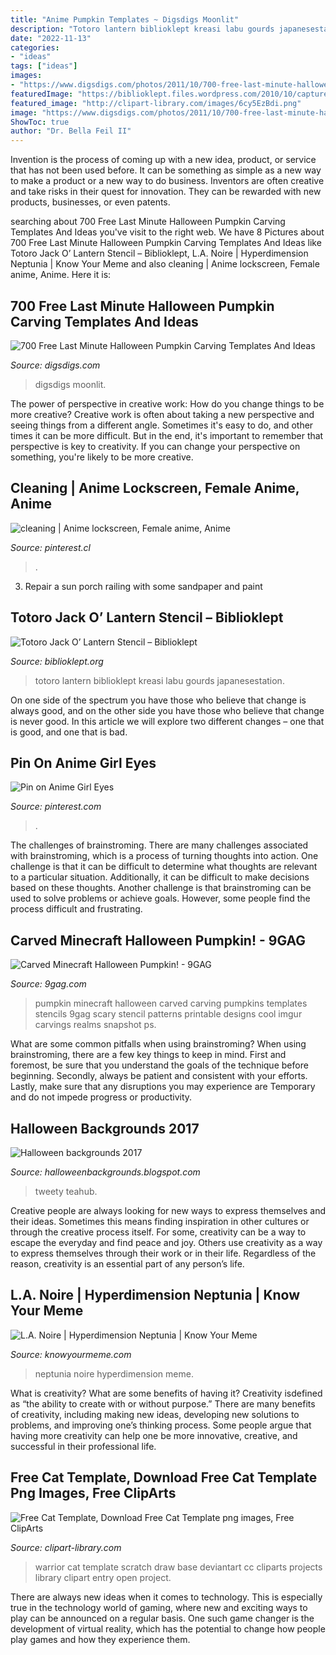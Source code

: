 ```yaml
---
title: "Anime Pumpkin Templates ~ Digsdigs Moonlit"
description: "Totoro lantern biblioklept kreasi labu gourds japanesestation"
date: "2022-11-13"
categories:
- "ideas"
tags: ["ideas"]
images:
- "https://www.digsdigs.com/photos/2011/10/700-free-last-minute-halloween-pumpkin-carving-templates-and-ideas-5.jpg"
featuredImage: "https://biblioklept.files.wordpress.com/2010/10/capture1.jpg"
featured_image: "http://clipart-library.com/images/6cy5EzBdi.png"
image: "https://www.digsdigs.com/photos/2011/10/700-free-last-minute-halloween-pumpkin-carving-templates-and-ideas-5.jpg"
ShowToc: true
author: "Dr. Bella Feil II"
---
```



Invention is the process of coming up with a new idea, product, or service that has not been used before. It can be something as simple as a new way to make a product or a new way to do business. Inventors are often creative and take risks in their quest for innovation. They can be rewarded with new products, businesses, or even patents.

	

		
searching about 700 Free Last Minute Halloween Pumpkin Carving Templates And Ideas you've visit to the right web. We have 8 Pictures about 700 Free Last Minute Halloween Pumpkin Carving Templates And Ideas like Totoro Jack O’ Lantern Stencil – Biblioklept, L.A. Noire | Hyperdimension Neptunia | Know Your Meme and also cleaning | Anime lockscreen, Female anime, Anime. Here it is:
		
    
## 700 Free Last Minute Halloween Pumpkin Carving Templates And Ideas

<img loading=lazy src="https://www.digsdigs.com/photos/2011/10/700-free-last-minute-halloween-pumpkin-carving-templates-and-ideas-5.jpg" onerror="this.onerror=null;this.src='https://tse1.mm.bing.net/th?id=OIP.I-3RodybVoonnWoxCxPmAwAAAA&amp;pid=15.1';" alt="700 Free Last Minute Halloween Pumpkin Carving Templates And Ideas">

_Source: digsdigs.com_

>digsdigs moonlit. 

	

The power of perspective in creative work: How do you change things to be more creative?
Creative work is often about taking a new perspective and seeing things from a different angle. Sometimes it's easy to do, and other times it can be more difficult. But in the end, it's important to remember that perspective is key to creativity. If you can change your perspective on something, you're likely to be more creative.

    
## Cleaning | Anime Lockscreen, Female Anime, Anime

<img loading=lazy src="https://i.pinimg.com/736x/49/11/a4/4911a4e7158adae43cdfb5b1fb917c5c--glass-screen-anime-behind-glass.jpg" onerror="this.onerror=null;this.src='https://tse1.mm.bing.net/th?id=OIP.fv_lofLtY45E2FEcbu2cRQCoEs&amp;pid=15.1';" alt="cleaning | Anime lockscreen, Female anime, Anime">

_Source: pinterest.cl_

>. 

	

3. Repair a sun porch railing with some sandpaper and paint

    
## Totoro Jack O’ Lantern Stencil – Biblioklept

<img loading=lazy src="https://biblioklept.files.wordpress.com/2010/10/capture1.jpg" onerror="this.onerror=null;this.src='https://tse3.mm.bing.net/th?id=OIP.wnj9i9a4KVYlaadW-fjqeAHaIi&amp;pid=15.1';" alt="Totoro Jack O’ Lantern Stencil – Biblioklept">

_Source: biblioklept.org_

>totoro lantern biblioklept kreasi labu gourds japanesestation. 

	

On one side of the spectrum you have those who believe that change is always good, and on the other side you have those who believe that change is never good. In this article we will explore two different changes – one that is good, and one that is bad.

    
## Pin On Anime Girl Eyes

<img loading=lazy src="https://i.pinimg.com/736x/1c/02/2c/1c022ca79c64eda0c9fdb9a7f557d4c7.jpg" onerror="this.onerror=null;this.src='https://tse4.mm.bing.net/th?id=OIP.slBqJVANHZxywOCIC0P2ywHaDi&amp;pid=15.1';" alt="Pin on Anime Girl Eyes">

_Source: pinterest.com_

>. 

	

The challenges of brainstroming.
There are many challenges associated with brainstroming, which is a process of turning thoughts into action. One challenge is that it can be difficult to determine what thoughts are relevant to a particular situation. Additionally, it can be difficult to make decisions based on these thoughts. Another challenge is that brainstroming can be used to solve problems or achieve goals. However, some people find the process difficult and frustrating.

    
## Carved Minecraft Halloween Pumpkin! - 9GAG

<img loading=lazy src="https://images-cdn.9gag.com/photo/aMbVZRM_700b.jpg" onerror="this.onerror=null;this.src='https://tse3.mm.bing.net/th?id=OIP.wIObwEDR9nIgJUw8UBYxVAHaJ3&amp;pid=15.1';" alt="Carved Minecraft Halloween Pumpkin! - 9GAG">

_Source: 9gag.com_

>pumpkin minecraft halloween carved carving pumpkins templates stencils 9gag scary stencil patterns printable designs cool imgur carvings realms snapshot ps. 

	

What are some common pitfalls when using brainstroming?
When using brainstroming, there are a few key things to keep in mind. First and foremost, be sure that you understand the goals of the technique before beginning. Secondly, always be patient and consistent with your efforts. Lastly, make sure that any disruptions you may experience are Temporary and do not impede progress or productivity.

    
## Halloween Backgrounds 2017

<img loading=lazy src="https://2.bp.blogspot.com/-pqY0KcwMdFY/V9uMwV3RdfI/AAAAAAAAAHM/Hcy3RFc1ML4Lc-NauF9n3omK6t_kTcDAwCLcB/s1600/exquisite-halloween_pumpkin_graveyard.jpg" onerror="this.onerror=null;this.src='https://tse3.mm.bing.net/th?id=OIP._m918EShUqvRky_AuKD6wgHaEK&amp;pid=15.1';" alt="Halloween backgrounds 2017">

_Source: halloweenbackgrounds.blogspot.com_

>tweety teahub. 

	

Creative people are always looking for new ways to express themselves and their ideas. Sometimes this means finding inspiration in other cultures or through the creative process itself. For some, creativity can be a way to escape the everyday and find peace and joy. Others use creativity as a way to express themselves through their work or in their life. Regardless of the reason, creativity is an essential part of any person’s life.

    
## L.A. Noire | Hyperdimension Neptunia | Know Your Meme

<img loading=lazy src="http://i2.kym-cdn.com/photos/images/facebook/000/935/370/de1.jpg" onerror="this.onerror=null;this.src='https://tse2.mm.bing.net/th?id=OIP.ph7WnFBToin4pDW3mVJfngHaKd&amp;pid=15.1';" alt="L.A. Noire | Hyperdimension Neptunia | Know Your Meme">

_Source: knowyourmeme.com_

>neptunia noire hyperdimension meme. 

	

What is creativity? What are some benefits of having it?
Creativity isdefined as “the ability to create with or without purpose.” There are many benefits of creativity, including making new ideas, developing new solutions to problems, and improving one’s thinking process. Some people argue that having more creativity can help one be more innovative, creative, and successful in their professional life.

    
## Free Cat Template, Download Free Cat Template Png Images, Free ClipArts

<img loading=lazy src="http://clipart-library.com/images/6cy5EzBdi.png" onerror="this.onerror=null;this.src='https://tse1.mm.bing.net/th?id=OIP.WWs8uYuXvSK1l0bJMANBugHaFl&amp;pid=15.1';" alt="Free Cat Template, Download Free Cat Template png images, Free ClipArts">

_Source: clipart-library.com_

>warrior cat template scratch draw base deviantart cc cliparts projects library clipart entry open project. 

	

There are always new ideas when it comes to technology. This is especially true in the technology world of gaming, where new and exciting ways to play can be announced on a regular basis. One such game changer is the development of virtual reality, which has the potential to change how people play games and how they experience them.

